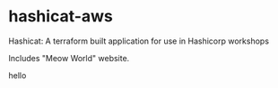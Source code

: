 # hashicat-aws
Hashicat: A terraform built application for use in Hashicorp workshops

Includes "Meow World" website.

hello